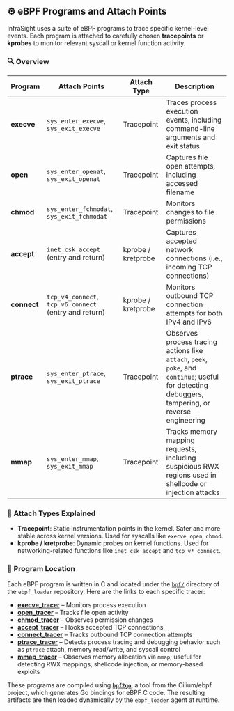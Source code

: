 ## ⚙️ eBPF Programs and Attach Points

InfraSight uses a suite of eBPF programs to trace specific kernel-level events. Each program is attached to carefully chosen **tracepoints** or **kprobes** to monitor relevant syscall or kernel function activity.

### 🔍 Overview

| Program     | Attach Points                                         | Attach Type        | Description                                                                       |
| ----------- | ----------------------------------------------------- | ------------------ | --------------------------------------------------------------------------------- |
| **execve**  | `sys_enter_execve`, `sys_exit_execve`                 | Tracepoint         | Traces process execution events, including command-line arguments and exit status |
| **open**    | `sys_enter_openat`, `sys_exit_openat`                 | Tracepoint         | Captures file open attempts, including accessed filename                          |
| **chmod**   | `sys_enter_fchmodat`, `sys_exit_fchmodat`             | Tracepoint         | Monitors changes to file permissions                                              |
| **accept**  | `inet_csk_accept` (entry and return)                  | kprobe / kretprobe | Captures accepted network connections (i.e., incoming TCP connections)            |
| **connect** | `tcp_v4_connect`, `tcp_v6_connect` (entry and return) | kprobe / kretprobe | Monitors outbound TCP connection attempts for both IPv4 and IPv6                  |
| **ptrace**  | `sys_enter_ptrace`, `sys_exit_ptrace`                 | Tracepoint         | Observes process tracing actions like `attach`, `peek`, `poke`, and `continue`; useful for detecting debuggers, tampering, or reverse engineering |
| **mmap**    | `sys_enter_mmap`, `sys_exit_mmap`                     | Tracepoint         | Tracks memory mapping requests, including suspicious RWX regions used in shellcode or injection attacks                                           |



### 🧩 Attach Types Explained

* **Tracepoint**: Static instrumentation points in the kernel. Safer and more stable across kernel versions. Used for syscalls like `execve`, `open`, `chmod`.
* **kprobe / kretprobe**: Dynamic probes on kernel functions. Used for networking-related functions like `inet_csk_accept` and `tcp_v*_connect`.

### 📁 Program Location

Each eBPF program is written in C and located under the [`bpf/`](https://github.com/ALEYI17/ebpf_loader/tree/main/bpf) directory of the `ebpf_loader` repository. Here are the links to each specific tracer:

* **[execve\_tracer](https://github.com/ALEYI17/ebpf_loader/tree/main/bpf/execve_tracer)** – Monitors process execution
* **[open\_tracer](https://github.com/ALEYI17/ebpf_loader/tree/main/bpf/open_tracer)** – Tracks file open activity
* **[chmod\_tracer](https://github.com/ALEYI17/ebpf_loader/tree/main/bpf/chmod_tracer)** – Observes permission changes
* **[accept\_tracer](https://github.com/ALEYI17/ebpf_loader/tree/main/bpf/accept_tracer)** – Hooks accepted TCP connections
* **[connect\_tracer](https://github.com/ALEYI17/ebpf_loader/tree/main/bpf/connect_tracer)** – Tracks outbound TCP connection attempts
* **[ptrace\_tracer](https://github.com/ALEYI17/ebpf_loader/tree/main/bpf/ptrace_tracer)** – Detects process tracing and debugging behavior such as `ptrace` attach, memory read/write, and syscall control
* **[mmap\_tracer](https://github.com/ALEYI17/ebpf_loader/tree/main/bpf/mmap_tracer)** – Observes memory allocation via `mmap`; useful for detecting RWX mappings, shellcode injection, or memory-based exploits




These programs are compiled using **[`bpf2go`](https://pkg.go.dev/github.com/cilium/ebpf/cmd/bpf2go)**, a tool from the Cilium/ebpf project, which generates Go bindings for eBPF C code. The resulting artifacts are then loaded dynamically by the `ebpf_loader` agent at runtime.

